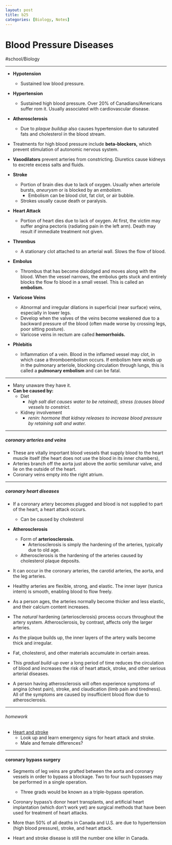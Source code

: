 ```yaml
---
layout: post
title: b25
categories: [Biology, Notes]
---
```

# Blood Pressure Diseases
#school/Biology
- - - -
* **Hypotension**
	* Sustained low blood pressure.
* **Hypertension**
	* Sustained high blood pressure. Over 20% of Canadians/Americans suffer rom it. Usually associated with cardiovascular disease.
* **Atherosclerosis**
	* Due to _plaque buildup_ also causes hypertension due to saturated fats and cholesterol in the blood stream.

* Treatments for high blood pressure include **beta-blockers,** which prevent stimulation of autonomic nervous system.

* **Vasodilators** prevent arteries from constricting. Diuretics cause kidneys to excrete excess salts and fluids.

* **Stroke**
	* Portion of brain dies due to lack of oxygen. Usually when arteriole bursts, _aneurysm_ or is blocked by an _embolism._
		* Embolism can be blood clot, fat clot, or air bubble.
	* Strokes usually cause death or paralysis.

* **Heart Attack**
	* Portion of heart dies due to lack of oxygen. At first, the victim may suffer angina pectoris (radiating pain in the left arm). Death may result if immediate treatment not given.

* **Thrombus**
	* A stationary clot attached to an arterial wall. Slows the flow of blood.

* **Embolus**
	* Thrombus that has become dislodged and moves along with the blood. When the vessel narrows, the embolus gets stuck and entirely blocks the flow fo blood in a small vessel. This is called an **embolism.**

* **Varicose Veins**
	* Abnormal and irregular dilations in superficial (near surface) veins, especially in lower legs.
	* Develop when the valves of the veins become weakened due to a backward pressure of the blood (often made worse by crossing legs, poor sitting posture).
	* Varicose veins in rectum are called **hemorrhoids.**

* **Phlebitis**
	* Inflammation of a vein. Blood in the inflamed vessel may clot, in which case a thromboembolism occurs. If embolism here winds up in the pulmonary arteriole, blocking circulation through lungs, this is called a **pulmonary embolism** and can be fatal.
- - - -
* Many unaware they have it.
* **Can be caused by:**
	* Diet
		* _high salt diet causes water to be retained), stress (causes blood vessels to constrict._
	* Kidney involvement
		* _renin: hormone that kidney releases to increase blood pressure by retaining salt and water._
- - - -
##### coronary arteries and veins
* These are vitally important blood vessels that supply blood to the heart muscle itself (the heart does not use the blood in its inner chambers),
* Arteries branch off the aorta just above the aortic semilunar valve, and lie on the outside of the heart.
* Coronary veins empty into the right atrium.
- - - -
##### coronary heart diseases
* If a coronary artery becomes plugged and blood is not supplied to part of the heart, a heart attack occurs.
	* Can be caused by cholesterol

* **Atherosclerosis**
	* Form of **arteriosclerosis.**
		* Arteriosclerosis is simply the hardening of the arteries, typically due to old age.
	* Atherosclerosis is the hardening of the arteries caused by cholesterol plaque deposits.

* It can occur in the coronary arteries, the carotid arteries, the aorta, and the leg arteries.

* Healthy arteries are flexible, strong, and elastic. The inner layer (tunica intern) is smooth, enabling blood to flow freely.
* As a person ages, the arteries normally become thicker and less elastic, and their calcium content increases.
* The _natural_ hardening (arteriosclerosis) process occurs throughout the artery system. Atherosclerosis, by contrast, affects only the larger arteries.

* As the plaque builds up, the inner layers of the artery walls become thick and irregular.
* Fat, cholesterol, and other materials accumulate in certain areas.
* This _gradual build-up_ over a long period of time reduces the circulation of blood and increases the risk of heart attack, stroke, and other serious arterial diseases.
* A person having atherosclerosis will often experience symptoms of angina (chest pain), stroke, and claudication (limb pain and tiredness). All of the symptoms are caused by insufficient blood flow due to atherosclerosis.
- - - -
###### homework
* [Heart and stroke](www.heartandstroke.ca)
	* Look up and learn emergency signs for heart attack and stroke.
	* Male and female differences?
- - - -
#### coronary bypass surgery
* Segments of leg veins are grafted between the aorta and coronary vessels in order to bypass a blockage. Two to four such bypasses may be performed in a single operation.
	* Three grads would be known as a triple-bypass operation.

* Coronary bypass’s donor heart transplants, and artificial heart implantation (which don’t work yet) are surgical methods that have been used for treatment of heart attacks.

* More than 50% of all deaths in Canada and U.S. are due to hypertension (high blood pressure), stroke, and heart attack.
* Heart and stroke disease is still the number one killer in Canada.
